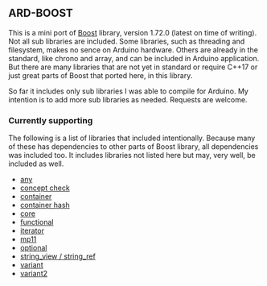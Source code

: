 ## ARD-BOOST

This is a mini port of [Boost](https://www.boost.org) library, version 1.72.0 (latest on time of writing).
Not all sub libraries are included.
Some libraries, such as threading and filesystem, makes no sence on Arduino hardware. Others are already in the standard,
like chrono and array, and can be included in Arduino application.
But there are many libraries that are not yet in standard or require C++17 or just great parts of Boost that ported
here, in this library.

So far it includes only sub libraries I was able to compile for Arduino.
My intention is to add more sub libraries as needed.
Requests are welcome.

### Currently supporting

The following is a list of libraries that included intentionally. Because many of these has dependencies to other parts of
Boost library, all dependencies was included too. It includes libraries not listed here but may, very well,
be included as well.

* [any](https://www.boost.org/doc/libs/1_72_0/libs/any/)
* [concept check](https://www.boost.org/doc/libs/1_72_0/libs/concept_check/)
* [container](https://www.boost.org/doc/libs/1_72_0/libs/container/)
* [container hash](https://www.boost.org/doc/libs/1_72_0/libs/container_hash/)
* [core](https://www.boost.org/doc/libs/1_72_0/libs/core/)
* [functional](https://www.boost.org/doc/libs/1_72_0/libs/functional/)
* [iterator](https://www.boost.org/doc/libs/1_72_0/libs/iterator/)
* [mp11](https://www.boost.org/doc/libs/1_72_0/libs/mp11/)
* [optional](https://www.boost.org/doc/libs/1_72_0/libs/optional/)
* [string_view / string_ref](https://www.boost.org/doc/libs/1_72_0/libs/utility/doc/html/string_ref.html)
* [variant](https://www.boost.org/doc/libs/1_72_0/libs/variant/)
* [variant2](https://www.boost.org/doc/libs/1_72_0/libs/variant2/)

